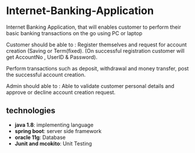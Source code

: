 # Internet-Banking-Application

Internet Banking Application, that will enables customer to perform their basic banking transactions on the go using PC or laptop

Customer should be able to :
Register themselves and request for account creation (Saving or Term(fixed). (On successful registration customer will get AccountNo , UserID & Password).

Perform transactions such as deposit, withdrawal and money transfer, post the successful account creation.

Admin should able to :
Able to validate customer personal details and approve or decline account creation request.

## technologies
- **java 1.8**: implementing language
- **spring boot**: server side framework
- **oracle 11g**: Database
- **Junit and mcokito**: Unit Testing

